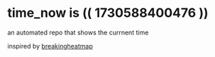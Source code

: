 # time_now is (( 1730588400476 ))

an automated repo that shows the currnent time

inspired by [breakingheatmap](https://github.com/breakingheatmap/breakingheatmap)